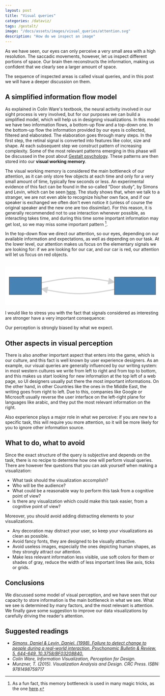 ```yaml
---
layout: post
title: "Visual queries"
categories: /dataviz/
tags: /gestalt/
image: "/docs/assets/images/visual_queries/attention.svg"
description: "How do we inspect an image"
---
```


As we have seen, our eyes can only perceive a very small area with a high resolution. 
The saccadic movements, however, let us inspect different portions
of space. Our brain then reconstructs the information, 
making us confident that we clearly see a larger amount of space.

The sequence of inspected areas is called visual queries, and in this post
we will have a deeper discussion on them.

## A simplified information flow model

As explained in Colin Ware's textbook, the neural activity involved in our sight process is very involved, but
for our purposes we can build a simplified model, which will help us in designing visualizations.
In this model we have two information flows, a bottom-up flow and a top-down one.
In the bottom-up flow the information provided by our eyes is collected, filtered and elaborated.
The elaboration goes through many steps. In the first step, the retinal signal is converted into features like color, size and shape.
At each subsequent step we construct pattern of increasing complexity.
Some of the most relevant patterns emerging in this phase will be discussed in the post about [Gestalt psychology](/gestalt/).
These patterns are then stored into our **visual working memory**.

The visual working memory is considered the main bottleneck of our attention, as it can only store few objects at each time
and only for a very small amount of time, typically few seconds or less.
An experimental evidence of this fact can be found in the so-called "Door study", by Simons and Levin, which can be seen [here](https://www.youtube.com/watch?v=FWSxSQsspiQ).
The study shows that, when we talk to a stranger, we are not even able to recognize his/her own face, and if our speaker is exchanged we often don't even notice it (unless
of course the original speaker and the new one are too dissimilar).
For this reason, it is generally recommended not to use interaction whenever possible, as interacting takes time, and during
this time some important information may get lost, so we may miss some important pattern [^1].

In the top-down flow we direct our attention, so our eyes, depending on our available information and expectations, as well as depending on our task.
At the lower level, our attention makes us focus on the elementary signals we are looking for: if we are looking for our car, and our car is red,
our attention will let us focus on red objects.

<br>
<img src="/docs/assets/images/visual_queries/attention.svg" width=700 alt="Our model for vision.">
<br>

I would like to stress you with the fact that signals considered as interesting are stronger have a very important consequence:

<div class='emphbox'>
Our perception is strongly biased by what we expect.
</div>

## Other aspects in visual perception

There is also another important aspect that enters into the game, which is our culture, and this fact is well known by user experience designers.
As an example, our visual queries are generally influenced by our writing system: in most western cultures we write from left to right
and from top to bottom, and this makes us start looking for new information at the top left of a web page, so UI designers usually put
there the most important informations.
On the other hand, in other Countries like the ones in the Middle East, the writing goes from right to left.
Due to this, companies like Google or Microsoft usually reverse the user interface on the left-right plane for languages like arabic, and they put
the most relevant information on the right.

Also experience plays a major role in what we perceive: if you are new to a specific task, this will require you more
attention, so it will be more likely for you to ignore other information source.

## What to do, what to avoid

Since the exact structure of the query is subjective and depends on the task, there is no recipe to determine how one will perform
visual queries.
There are however few questions that you can ask yourself when making a visualization:

- What task should the visualization accomplish?
- Who will be the audience?
- What could be a reasonable way to perform this task from a cognitive point of view?
- Is there any visualization which could make this task easier, from a cognitive point of view?

Moreover, you should avoid adding distracting elements to your visualizations.

- Any decoration may distract your user, so keep your visualizations as clean as possible.
- Avoid fancy fonts, they are designed to be visually attractive.
- Avoid useless images, especially the ones depicting human shapes, as they strongly attract our attention.
- Make less relevant information less visible, use soft colors for them or shades of gray, reduce the width of less important lines like axis, ticks or grids.

## Conclusions
We discussed some model of visual perception, and we have seen that our capacity to store information is the main
bottleneck in what we see. What we see is determined by many factors, and the most relevant is attention.
We finally gave some suggestion to improve our data visualizations by carefully driving the reader's attention.

## Suggested readings

- <cite><a href="https://link.springer.com/content/pdf/10.3758/BF03208840.pdf">Simons, Daniel & Levin, Daniel. (1998). Failure to detect change to people during a real-world interaction. Psychonomic Bulletin & Review. 5. 644-649. 10.3758/BF03208840. </a></cite>
-  <cite> Colin Ware, Information Visualization, Perception for Design. </cite>
- <cite> Munzner, T. (2015). Visualization Analysis and Design. CRC Press. ISBN: 9781498759717 </cite>

[^1]: As a fun fact, this memory bottleneck is used in many magic tricks, as the one [here](https://www.crazycardtrick.com/).

